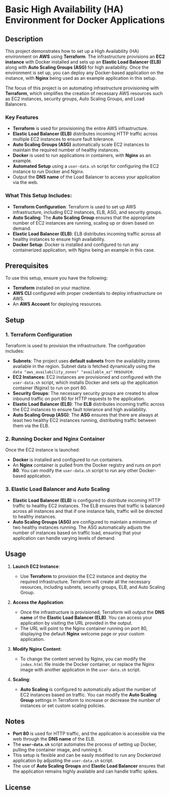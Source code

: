 # Basic High Availability (HA) Environment for Docker Applications

## Description

This project demonstrates how to set up a High Availability (HA) environment on **AWS** using **Terraform**. The infrastructure provisions an **EC2 instance** with Docker installed and sets up an **Elastic Load Balancer (ELB)** along with **Auto Scaling Groups (ASG)** for high availability. Once the environment is set up, you can deploy any Docker-based application on the instance, with **Nginx** being used as an example application in this setup.

The focus of this project is on automating infrastructure provisioning with **Terraform**, which simplifies the creation of necessary AWS resources such as EC2 instances, security groups, Auto Scaling Groups, and Load Balancers.

### Key Features
- **Terraform** is used for provisioning the entire AWS infrastructure.
- **Elastic Load Balancer (ELB)** distributes incoming HTTP traffic across multiple EC2 instances to ensure fault tolerance.
- **Auto Scaling Groups (ASG)** automatically scale EC2 instances to maintain the required number of healthy instances.
- **Docker** is used to run applications in containers, with **Nginx** as an example.
- **Automated Setup** using a `user-data.sh` script for configuring the EC2 instance to run Docker and Nginx.
- Output the **DNS name** of the Load Balancer to access your application via the web.

### What This Setup Includes:
- **Terraform Configuration**: Terraform is used to set up AWS infrastructure, including EC2 instances, ELB, ASG, and security groups.
- **Auto Scaling**: The **Auto Scaling Group** ensures that the appropriate number of EC2 instances are running, scaling up or down based on demand.
- **Elastic Load Balancer (ELB)**: ELB distributes incoming traffic across all healthy instances to ensure high availability.
- **Docker Setup**: Docker is installed and configured to run any containerized application, with Nginx being an example in this case.

## Prerequisites

To use this setup, ensure you have the following:
- **Terraform** installed on your machine.
- **AWS CLI** configured with proper credentials to deploy infrastructure on AWS.
- An **AWS Account** for deploying resources.

## Setup

### 1. Terraform Configuration
Terraform is used to provision the infrastructure. The configuration includes:
- **Subnets**: The project uses **default subnets** from the availability zones available in the region. Subnet data is fetched dynamically using the `data "aws_availability_zones" "available_az"` resource.
- **EC2 Instances**: EC2 instances are provisioned and configured with the `user-data.sh` script, which installs Docker and sets up the application container (Nginx) to run on port 80.
- **Security Groups**: The necessary security groups are created to allow inbound traffic on port 80 for HTTP requests to the application.
- **Elastic Load Balancer (ELB)**: The **ELB** distributes incoming traffic across the EC2 instances to ensure fault tolerance and high availability.
- **Auto Scaling Group (ASG)**: The **ASG** ensures that there are always at least two healthy EC2 instances running, distributing traffic between them via the ELB.

### 2. Running Docker and Nginx Container
Once the EC2 instance is launched:
- **Docker** is installed and configured to run containers.
- An **Nginx** container is pulled from the Docker registry and runs on port **80**. You can modify the `user-data.sh` script to run any other Docker-based application.

### 3. Elastic Load Balancer and Auto Scaling
- **Elastic Load Balancer (ELB)** is configured to distribute incoming HTTP traffic to healthy EC2 instances. The ELB ensures that traffic is balanced across all instances and that if one instance fails, traffic will be directed to healthy instances.
- **Auto Scaling Groups (ASG)** are configured to maintain a minimum of two healthy instances running. The ASG automatically adjusts the number of instances based on traffic load, ensuring that your application can handle varying levels of demand.

## Usage

1. **Launch EC2 Instance**:
   - Use **Terraform** to provision the EC2 instance and deploy the required infrastructure. Terraform will create all the necessary resources, including subnets, security groups, ELB, and Auto Scaling Group.
   
2. **Access the Application**:
   - Once the infrastructure is provisioned, Terraform will output the **DNS name** of the **Elastic Load Balancer (ELB)**. You can access your application by visiting the URL provided in the output.
   - The URL will point to the Nginx container running on port 80, displaying the default **Nginx** welcome page or your custom application.

3. **Modify Nginx Content**:
   - To change the content served by Nginx, you can modify the `index.html` file inside the Docker container, or replace the Nginx image with another application in the `user-data.sh` script.

4. **Scaling**:
   - **Auto Scaling** is configured to automatically adjust the number of EC2 instances based on traffic. You can modify the **Auto Scaling Group** settings in Terraform to increase or decrease the number of instances or set custom scaling policies.

## Notes

- **Port 80** is used for HTTP traffic, and the application is accessible via the web through the **DNS name** of the ELB.
- The **`user-data.sh`** script automates the process of setting up Docker, pulling the container image, and running it.
- This setup is flexible and can be easily modified to run any Dockerized application by adjusting the `user-data.sh` script.
- The use of **Auto Scaling Groups** and **Elastic Load Balancer** ensures that the application remains highly available and can handle traffic spikes.

## License
